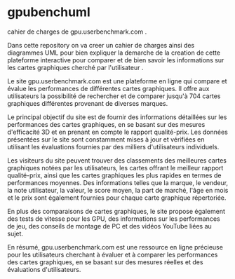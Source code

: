 # gpubenchuml
cahier de charges de gpu.userbenchmark.com .

Dans cette repository on va creer un cahier de charges ainsi des diagrammes UML pour bien expliquer la demarche de la creation de cette plateforme interactive pour comparer et de bien savoir les informations sur les cartes graphiques cherché par l'utilisateur .


Le site gpu.userbenchmark.com est une plateforme en ligne qui compare et évalue les performances de différentes cartes graphiques. Il offre aux utilisateurs la possibilité de rechercher et de comparer jusqu'à 704 cartes graphiques différentes provenant de diverses marques.

Le principal objectif du site est de fournir des informations détaillées sur les performances des cartes graphiques, en se basant sur des mesures d'efficacité 3D et en prenant en compte le rapport qualité-prix. Les données présentées sur le site sont constamment mises à jour et vérifiées en utilisant les évaluations fournies par des milliers d'utilisateurs individuels.

Les visiteurs du site peuvent trouver des classements des meilleures cartes graphiques notées par les utilisateurs, les cartes offrant le meilleur rapport qualité-prix, ainsi que les cartes graphiques les plus rapides en termes de performances moyennes. Des informations telles que la marque, le vendeur, la note utilisateur, la valeur, le score moyen, la part de marché, l'âge en mois et le prix sont également fournies pour chaque carte graphique répertoriée.

En plus des comparaisons de cartes graphiques, le site propose également des tests de vitesse pour les GPU, des informations sur les performances de jeu, des conseils de montage de PC et des vidéos YouTube liées au sujet.

En résumé, gpu.userbenchmark.com est une ressource en ligne précieuse pour les utilisateurs cherchant à évaluer et à comparer les performances des cartes graphiques, en se basant sur des mesures réelles et des évaluations d'utilisateurs.
